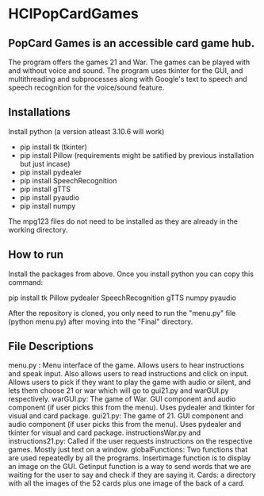 # HCIPopCardGames

## PopCard Games is an accessible card game hub.
   The program offers the games 21 and War. The games can be played with and without voice and sound. The program uses tkinter for the GUI, and multithreading and subprocesses along with Google's text to speech and speech recognition for the voice/sound feature. 
 
## Installations
Install python (a version atleast 3.10.6 will work)
- pip install tk (tkinter) 
- pip install Pillow (requirements might be satified by previous installation but just incase)
- pip install pydealer
- pip install SpeechRecognition
- pip install gTTS
- pip install pyaudio
- pip install numpy

The mpg123 files do not need to be installed as they are already in the working directory. 

## How to run
 Install the packages from above. Once you install python you can copy this command:
 
 pip install tk Pillow pydealer SpeechRecognition gTTS numpy pyaudio

 After the repository is cloned, you only need to run the "menu.py" file (python menu.py) after moving into the "Final" directory.
 
 ## File Descriptions
 
 menu.py : Menu interface of the game. Allows users to hear instructions and speak input. Also allows users to read instructions and click on input. Allows users to pick if they want to play the game with audio or silent, and lets them choose 21 or war which will go to gui21.py and warGUI.py respectively. 
 warGUI.py: The game of War. GUI component and audio component (if user picks this from the menu). Uses pydealer and tkinter for visual and card package.
 gui21.py: The game of 21. GUI component and audio component (if user picks this from the menu). Uses pydealer and tkinter for visual and card package. 
 instructionsWar.py and instructions21.py: Called if the user requests instructions on the respective games. Mostly just text on a window.
 globalFunctions: Two functions that are used repeatedly by all the programs. Insertimage function is to display an image on the GUI. Getinput function is a way to send words that we are waiting for the user to say and check if they are saying it.
 Cards: a directory with all the images of the 52 cards plus one image of the back of a card.
 
